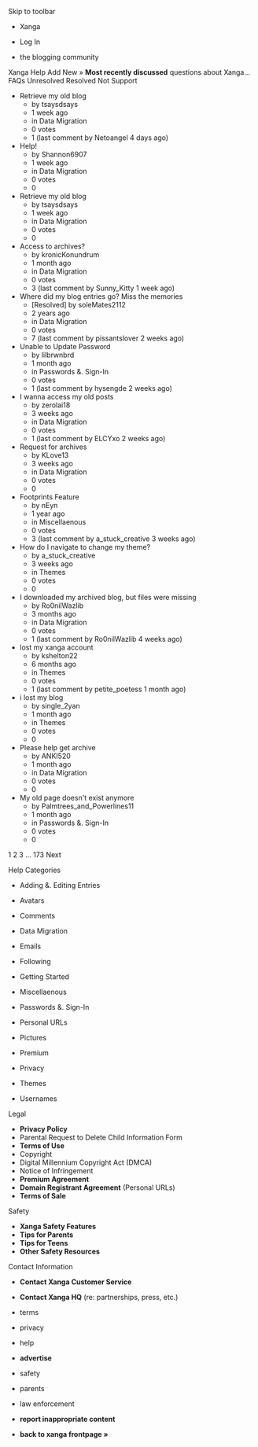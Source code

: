 Skip to toolbar

*   Xanga

*   Log In

*   the blogging community

Xanga Help Add New » **Most recently discussed** questions about Xanga… FAQs Unresolved Resolved Not Support

*   Retrieve my old blog
    *   by tsaysdsays
    *   1 week ago
    *   in Data Migration
    *   0 votes
    *   1 (last comment by Netoangel 4 days ago)
*   Help!
    *   by Shannon6907
    *   1 week ago
    *   in Data Migration
    *   0 votes
    *   0
*   Retrieve my old blog
    *   by tsaysdsays
    *   1 week ago
    *   in Data Migration
    *   0 votes
    *   0
*   Access to archives?
    *   by kronicKonundrum
    *   1 month ago
    *   in Data Migration
    *   0 votes
    *   3 (last comment by Sunny\_Kitty 1 week ago)
*   Where did my blog entries go? Miss the memories
    *   \[Resolved\] by soleMates2112
    *   2 years ago
    *   in Data Migration
    *   0 votes
    *   7 (last comment by pissantslover 2 weeks ago)
*   Unable to Update Password
    *   by lilbrwnbrd
    *   1 month ago
    *   in Passwords &. Sign-In
    *   0 votes
    *   1 (last comment by hysengde 2 weeks ago)
*   I wanna access my old posts
    *   by zerolai18
    *   3 weeks ago
    *   in Data Migration
    *   0 votes
    *   1 (last comment by ELCYxo 2 weeks ago)
*   Request for archives
    *   by KLove13
    *   3 weeks ago
    *   in Data Migration
    *   0 votes
    *   0
*   Footprints Feature
    *   by nEyn
    *   1 year ago
    *   in Miscellaenous
    *   0 votes
    *   3 (last comment by a\_stuck\_creative 3 weeks ago)
*   How do I navigate to change my theme?
    *   by a\_stuck\_creative
    *   3 weeks ago
    *   in Themes
    *   0 votes
    *   0
*   I downloaded my archived blog, but files were missing
    *   by Ro0nilWazlib
    *   3 months ago
    *   in Data Migration
    *   0 votes
    *   1 (last comment by Ro0nilWazlib 4 weeks ago)
*   lost my xanga account
    *   by kshelton22
    *   6 months ago
    *   in Themes
    *   0 votes
    *   1 (last comment by petite\_poetess 1 month ago)
*   i lost my blog
    *   by single\_2yan
    *   1 month ago
    *   in Themes
    *   0 votes
    *   0
*   Please help get archive
    *   by ANKI520
    *   1 month ago
    *   in Data Migration
    *   0 votes
    *   0
*   My old page doesn't exist anymore
    *   by Palmtrees\_and\_Powerlines11
    *   1 month ago
    *   in Passwords &. Sign-In
    *   0 votes
    *   0

1 2 3 ... 173 Next

Help Categories

*   Adding &. Editing Entries
*   Avatars
*   Comments
*   Data Migration
*   Emails
*   Following
*   Getting Started
*   Miscellaenous

*   Passwords &. Sign-In
*   Personal URLs
*   Pictures
*   Premium
*   Privacy
*   Themes
*   Usernames

Legal

*   **Privacy Policy**
*   Parental Request to Delete Child Information Form
*   **Terms of Use**
*   Copyright
*   Digital Millennium Copyright Act (DMCA)
*   Notice of Infringement
*   **Premium Agreement**
*   **Domain Registrant Agreement** (Personal URLs)
*   **Terms of Sale**

Safety

*   **Xanga Safety Features**
*   **Tips for Parents**
*   **Tips for Teens**
*   **Other Safety Resources**

Contact Information

*   **Contact Xanga Customer Service**
*   **Contact Xanga HQ** (re: partnerships, press, etc.)

*   terms
*   privacy
*   help
*   **advertise**

*   safety
*   parents
*   law enforcement
*   **report inappropriate content**

*   **back to xanga frontpage »**